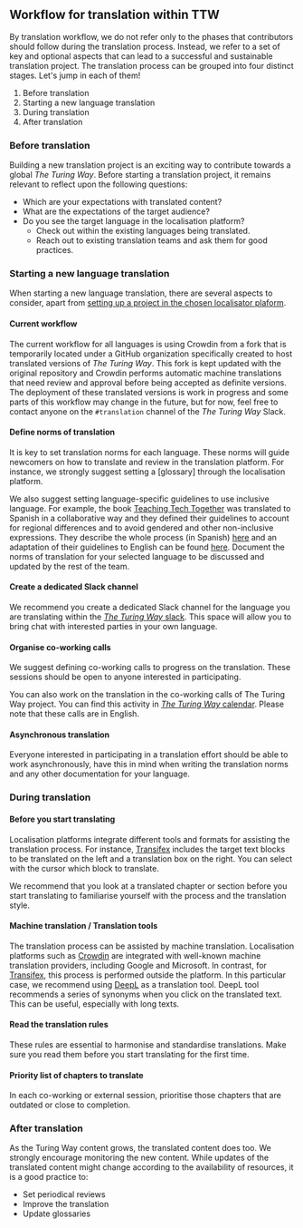 ## Workflow for translation within TTW

By translation workflow, we do not refer only to the phases that contributors should follow during the translation process. Instead, we refer to a set of key and optional aspects that can lead to a successful and sustainable translation project. The translation process can be grouped into four distinct stages. Let's jump in each of them!

1. Before translation
2. Starting a new language translation
3. During translation
4. After translation

### Before translation

Building a new translation project is an exciting way to contribute towards a global _The Turing Way_. Before starting a translation project, it remains relevant to reflect upon the following questions:
- Which are your expectations with translated content? 
- What are the expectations of the target audience?
- Do you see the target language in the localisation platform?
    - Check out within the existing languages being translated. 
    - Reach out to existing translation teams and ask them for good practices.

### Starting a new language translation 

When starting a new language translation, there are several aspects to consider, apart from [setting up a project in the chosen localisator plaform]().

#### Current workflow

The current workflow for all languages is using Crowdin from a fork that is temporarily located under a GitHub organization specifically created to host translated versions of _The Turing Way_. 
This fork is kept updated with the original repository and Crowdin performs automatic machine translations that need review and approval before being accepted as definite versions.
The deployment of these translated versions is work in progress and some parts of this workflow may change in the future, but for now, feel free to contact anyone on the `#translation` channel of the _The Turing Way_ Slack.


#### Define norms of translation

It is key to set translation norms for each language. These norms will guide newcomers on how to translate and review in the translation platform. For instance, we strongly suggest setting a [glossary] through the localisation platform. 

We also suggest setting language-specific guidelines to use inclusive language.
For example, the book [Teaching Tech Together](https://teachtogether.tech/) was translated to Spanish in a collaborative way and they defined their guidelines to account for regional differences and to avoid gendered and other non-inclusive expressions.
They describe the whole process (in Spanish) [here](https://teachtogether.tech/es/index.html#s:traduccion) and an adaptation of their guidelines to English can be found [here](https://github.com/gvwilson/teachtogether.tech#translations). 
Document the norms of translation for your selected language to be discussed and updated by the rest of the team.


#### Create a dedicated Slack channel

We recommend you create a dedicated Slack channel for the language you are translating within the [_The Turing Way_ slack](theturingway.slack.com). This space will allow you to bring chat with interested parties in your own language. 

#### Organise co-working calls

We suggest defining co-working calls to progress on the translation. These sessions should be open to anyone interested in participating.

You can also work on the translation in the co-working calls of The Turing Way project. You can find this activity in [_The Turing Way_ calendar](https://calendar.google.com/calendar?cid=dGhldHVyaW5nd2F5QGdtYWlsLmNvbQ). Please note that these calls are in English.

#### Asynchronous translation

Everyone interested in participating in a translation effort should be able to work asynchronously, have this in mind when writing the translation norms and any other documentation for your language.

### During translation

#### Before you start translating

Localisation platforms integrate different tools and formats for assisting the translation process. For instance, [Transifex](https://www.transifex.com/) includes the target text blocks to be translated on the left and a translation box on the right. You can select with the cursor which block to translate. 

We recommend that you look at a translated chapter or section before you start translating to familiarise yourself with the process and the translation style.

#### Machine translation / Translation tools

The translation process can be assisted by machine translation. Localisation platforms such as [Crowdin](https://crowdin.com/?gclid=CjwKCAiAvriMBhAuEiwA8Cs5ldEGwrOeDJtdY2kneF6vBXx8hYiXD1oJPcWB1SO0VBSTuz60AaDYUhoCj_8QAvD_BwE) are integrated with well-known machine translation providers, including Google and Microsoft. In contrast, for [Transifex](https://www.transifex.com/), this process is performed outside the platform. In this particular case, we recommend using [DeepL](https://www.deepl.com/) as a translation tool. DeepL tool recommends a series of synonyms when you click on the translated text. This can be useful, especially with long texts. 

#### Read the translation rules

These rules are essential to harmonise and standardise translations. Make sure you read them before you start translating for the first time.

#### Priority list of chapters to translate
In each co-working or external session, prioritise those chapters that are outdated or close to completion.

### After translation

As the Turing Way content grows, the translated content does too. We strongly encourage monitoring the new content. While updates of the translated content might change according to the availability of resources, it is a good practice to:

* Set periodical reviews
* Improve the translation
* Update glossaries